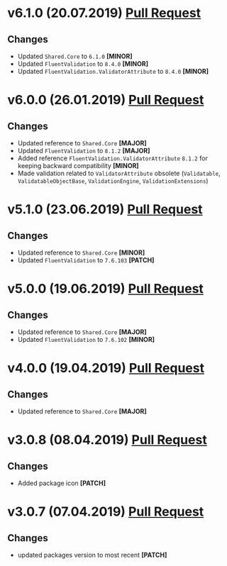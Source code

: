 # v6.1.0 (20.07.2019) [Pull Request](https://github.com/oskardudycz/GoldenEye/pull/71)

## Changes

* Updated `Shared.Core` to `6.1.0` **[MINOR]**
* Updated `FluentValidation` to `8.4.0` **[MINOR]**
* Updated `FluentValidation.ValidatorAttribute` to `8.4.0` **[MINOR]**

# v6.0.0 (26.01.2019) [Pull Request](https://github.com/oskardudycz/GoldenEye/pull/69)

## Changes

* Updated reference to `Shared.Core` **[MAJOR]**
* Updated `FluentValidation` to `8.1.2` **[MAJOR]**
* Added reference `FluentValidation.ValidatorAttribute` `8.1.2` for keeping backward compatibility **[MINOR]**
* Made validation related to `ValidatorAttribute` obsolete (`Validatable`, `ValidatableObjectBase`, `ValidationEngine`, `ValidationExtensions`)

# v5.1.0 (23.06.2019) [Pull Request](https://github.com/oskardudycz/GoldenEye/pull/65)

## Changes

* Updated reference to `Shared.Core` **[MINOR]**
* Updated `FluentValidation` to `7.6.103` **[PATCH]**

# v5.0.0 (19.06.2019) [Pull Request](https://github.com/oskardudycz/GoldenEye/pull/64)

## Changes

* Updated reference to `Shared.Core` **[MAJOR]**
* Updated `FluentValidation` to `7.6.102` **[MINOR]**

# v4.0.0 (19.04.2019) [Pull Request](https://github.com/oskardudycz/GoldenEye/pull/58)

## Changes

* Updated reference to `Shared.Core` **[MAJOR]**


# v3.0.8 (08.04.2019) [Pull Request](https://github.com/oskardudycz/GoldenEye/pull/54)

## Changes

* Added package icon **[PATCH]**


# v3.0.7 (07.04.2019) [Pull Request](https://github.com/oskardudycz/GoldenEye/pull/53)

## Changes

* updated packages version to most recent **[PATCH]**


